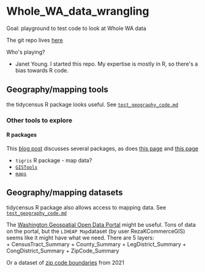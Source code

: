 # Whole_WA_data_wrangling

Goal:  playground to test code to look at Whole WA data

The git repo lives [here](https://github.com/jayoung/Whole_WA_data_wrangling) 

Who's playing?
-  Janet Young. I started this repo. My expertise is mostly in R, so there's a bias towards R code.


## Geography/mapping tools

the tidycensus R package looks useful.  See [`test_geography_code.md`](test_geography_code.md)

### Other tools to explore

#### R packages

This [blog post](https://towardsdatascience.com/the-best-spatial-analysis-packages-to-use-in-r-35855069f8b2) discusses several packages, as does [this page](https://www.zevross.com/blog/2019/05/01/unscientific-list-of-popular-r-packages-for-spatial-analysis/) and [this page](https://www.gislounge.com/r-packages-for-spatial-analysis/)

- `tigris` R package - map data?
- [`GISTools`](https://rdrr.io/cran/GISTools/man/GISTools-package.html)
- [`maps`](https://cran.r-project.org/web/packages/maps/maps.pdf)

## Geography/mapping datasets

tidycensus R package also allows access to mapping data.  See [`test_geography_code.md`](test_geography_code.md)


The [Washington Geospatial Open Data Portal](https://geo.wa.gov/maps/648a84ebf320484e9d73717f76d1d042/about) might be useful. Tons of data on the portal, but the `LIHEAP Map`dataset (by user RezaKCommerceGIS) seems like it might have what we need. There are 5 layers:  
    + CensusTract_Summary
    + County_Summary
    + LegDistrict_Summary
    + CongDistrict_Summary
    + ZipCode_Summary


Or a dataset of [zip code boundaries](https://esri.maps.arcgis.com/home/item.html?id=a1569e93ecd2408d89f42e8770a90f76) from 2021 

